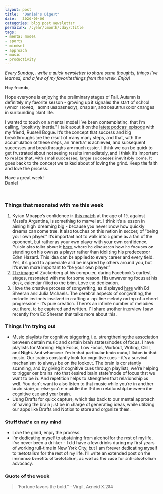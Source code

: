 ```yaml
---
layout: post
title:  "Daniel's Digest"
date:   2020-09-06
categories: blog post newsletter
permalink: /:year/:month/:day/:title
tags:
- mental model
- sports
- mindset
- approach
- music
- productivity
---
```


*Every Sunday, I write a quick newsletter to share some thoughts, things I've learned, and a few of my favorite things from the week. Enjoy!*

Hey friends,

Hope everyone is enjoying the preliminary stages of Fall. Autumn is definitely my favorite season - growing up it signaled the start of school (which I loved, I admit unabashedly), crisp air, and beautiful color changes in surrounding plant life.

I wanted to touch on a mental model I’ve been contemplating, that I’m calling, “positivity inertia.” I talk about it on the [latest podcast episode](https://open.spotify.com/episode/6KVxE1SPtM9ljmBwrzN51w) with my friend, Russell Bogue. It’s the concept that success and big breakthroughs are the result of many many steps, and that, with the accumulation of these steps, an “inertia” is achieved, and subsequent successes and breakthroughs are much easier. I think we can be quick to get frustrated about not seeing results immediately, and I think it’s important to realize that, with small successes, larger successes inevitably come. It goes back to the concept we talked about of loving the grind. Keep the faith and love the process.

Have a great week!\
Daniel

<br>

### Things that resonated with me this week

1. Kylian Mbappe’s confidence in [this match](https://www.youtube.com/watch?v=9Rhjrm1jFAI) at the age of 19, against Messi’s Argentina, is something to marvel at. I think it’s a lesson in aiming high, dreaming big - because you never know how quickly dreams can come true. It also touches on this notion in soccer, of “being your own player.” It’s important not to walk into a game as a fan of the opponent, but rather as your own player with your own confidence. Pulisic also talks about it [here](https://www.google.com/url?sa=t&source=web&cd=&ved=2ahUKEwjw-5uKxL_rAhXhkOAKHfX2BIYQtwIwAHoECAUQAQ&url=https%3A%2F%2Fwww.youtube.com%2Fwatch%3Fv%3DKONCiDf8Ktg%26autoplay%3D1&usg=AOvVaw0XMc3fU5811ebZ98Ou66Ge), where he discusses how he focuses on standing on his own as a player rather than idolizing his predecessor Eden Hazard. This idea can be applied to every career and every field. Yes, it’s good to appreciate and be inspired by others around you, but it’s even more important to “be your own player.”
2. [The image](https://twitter.com/JonErlichman/status/1294284955044978688) of Zuckerberg at his computer, during Facebook’s earliest stages, resonated with me for some reason. His unwavering focus at his desk, calendar filled to the brim. Love the dedication.
3. I love the creative process of songwriting, as displayed [here](https://www.youtube.com/watch?v=vqWtvXQ7IUc) with Ed Sheeran and Julia Michaels. The cerebral aspects of songwriting, the melodic instincts involved in crafting a top-line melody on top of a chord progression - it’s pure creation. There’s an infinite number of melodies out there, to be captured and written. I’ll share another interview I saw recently from Ed Sheeran that talks more about this.

### Things I'm trying out

- Music playlists for cognitive triggering, i.e. strengthening the association between certain music and certain brain states/modes of focus. I have playlists for Morning, High Focus, Low Focus, Workout, Writing, Chill, and Night. And whenever I'm in that particular brain state, I listen to that music. Our brains constantly look for cognitive cues - it's a survival mechanism, to always be on the lookout. The brain is constantly scanning, and by giving it cognitive cues through playlists, we're helping to trigger our brains into that desired brain state/mode of focus that we want to be in. And repetition helps to strengthen that relationship as well. You don't want to also listen to that music while you're in another brain state, or else you're muddle the if-then relationship between the cognitive cue and your brain.
- Using Drafts for quick capture, which ties back to our mental approach of having the brain just be in charge of generating ideas, while utilizing our apps like Drafts and Notion to store and organize them.

### Stuff that's on my mind

- Love the grind, enjoy the process.
- I’m dedicating myself to abstaining from alcohol for the rest of my life. I've never been a drinker - I did have a few drinks during my first years of working full-time in New York City, but I am forever dedicating myself to teetotalism for the rest of my life. I’ll write an extended post on the immense benefits of teetotalism, as well as the case for anti-alcoholism advocacy.

### Quote of the week

> "Fortune favors the bold." - Virgil, Aeneid X.284
